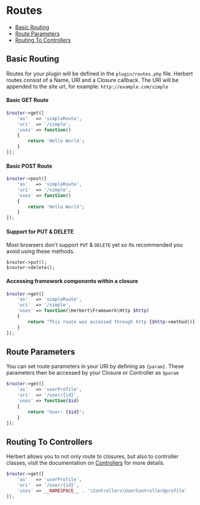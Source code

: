 # Routes

- [Basic Routing](#basic-routing)
- [Route Parameters](#route-parameters)
- [Routing To Controllers](#routing-to-controllers)

<a name="basic-routing"></a>
## Basic Routing

Routes for your plugin will be defined in the `plugin/routes.php` file. Herbert routes consist of a Name, URI and a Closure callback. The URI will be appended to the site url, for example: `http://example.com/simple`

#### Basic GET Route

``` php
$router->get([
	'as'   => 'simpleRoute',
	'uri'  => '/simple',
	'uses' => function()
	{
		return 'Hello World';
	}
]);
```

#### Basic POST Route

``` php
$router->post([
	'as'   => 'simpleRoute',
	'uri'  => '/simple',
	'uses' => function()
	{
		return 'Hello World';
	}
]);
```

#### Support for PUT & DELETE

Most browsers don't support `PUT` & `DELETE` yet so its recommended you avoid using these methods.

```
$router->put();
$router->delete();
```

#### Accessing framework components within a closure

``` php
$router->get([
	'as'   => 'simpleRoute',
	'uri'  => '/simple',
	'uses' => function(\Herbert\Framework\Http $http)
	{
		return "This route was accessed through http {$http->method()} method";
	}
]);
```

<a name="route-parameters"></a>
## Route Parameters

You can set route parameters in your URI by defining as `{param}`. These parameters then be accessed by your Closure or Controller as `$param`


``` php
$router->get([
	'as'   => 'userProfile',
	'uri'  => '/user/{id}',
	'uses' => function($id)
	{
		return "User: {$id}";
	}
]);
```

<a name="routing-to-controllers"></a>
## Routing To Controllers

Herbert allows you to not only route to closures, but also to controller classes, visit the documentation on [Controllers](/$branch/controllers) for more details.


``` php
$router->get([
	'as'   => 'userProfile',
	'uri'  => '/user/{id}',
	'uses' => __NAMESPACE__ . '\Controllers\UserController@profile'
]);
```
